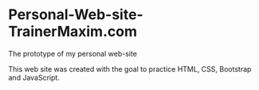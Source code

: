# Personal-Web-site-TrainerMaxim.com
The prototype of my personal web-site

This web site was created with the goal to practice HTML, CSS, Bootstrap and JavaScript. 
